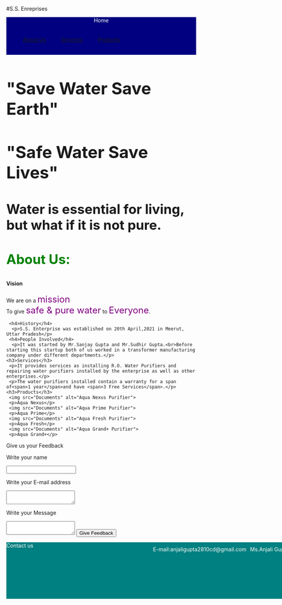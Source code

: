 #S.S. Enreprises
<!DOCTYPE html>
<html>
 <head>
  <meta charset="UTF-8">
  <title>S.S. Enterprise</title>
  
  <style>
 li {
 list-style:none;
 }   
 
   header {
  background-color:#000080;
  color:#f5fffa;
  height:100px;
  width:100px:
  }
  
   .header-list li{
   float:left;
   padding:20px 20px;
   }

  . main {
  color:#000000;
  opacity:1;
  }
  
    h1,h1 {
    text-align:centre;
    font-size:44px;
    }
    
    h2 {
    text-align:centre;
    font-size:35px;
    }
    
    h3 {
    font-size:35px;
    color:#008000;
    }
    
     .contents span {
     font-size:24px;
     }
     
     span {
     font-size:20px;
     color:#800080;
     }
     
    . contact-form {
   input-border:20px solid #7444d4;
   textarea-border:40px solid #7444d4;
   input type-border:10px solid #800080;
   input type-padding:10px;
   } 
   
   footer {
  background-color:#008080;
  color:#fffafa;
  height:150px;
  width:880px;
  }
  
  .footer-logo {
   float:left;
   font-size:30 px;
   }
   
   .footer-list li {
   padding:10px 5px;
   float:right;
   }
   </style>
 </head>
 <body>
  <header>
   <div class="header-logo">Home</div>
   <div class="header-list">
   <ul>
   <li><a href="https://anjalibtech.github.io/About-us/">About Us</a></li>
   <li><a href="https://anjalibtech.github.io/Services/">Services</a></li>
   <li><a href="https://anjalibtech.github.io/Products/">Products</a></li>
   </ul></div>
   
  </header>
  <div class="main">
   <div class="body-contents">
    <h1>"Save Water Save Earth"</h1>
    <h1>"Safe Water Save Lives"</h1>
    <h2>Water is essential for living, but what if it is not pure.</h2>
   </div>
   <div class="contents">
    <h3>About Us:</h3>
     <h4>Vision</h4>
     <p>We are on a <span>mission</span><br>To give <span>safe & pure water</span> to <span>Everyone</span>.</p>
     
     <h4>History</h4>
      <p>S.S. Enterprise was established on 20th April,2021 in Meerut, Uttar Pradesh</p>
     <h4>People Involved</h4>
      <p>It was started by Mr.Sanjay Gupta and Mr.Sudhir Gupta.<br>Before starting this startup both of us worked in a transformer manufacturing company under different departments.</p>
    <h3>Services</h3>
     <p>It provides services as installing R.O. Water Purifiers and repairing water purifiers installed by the enterprise as well as other enterprises.</p>
     <p>The water purifiers installed contain a warranty for a span of<span>1 year</span>and have <span>3 Free Services</span>.</p>
    <h3>Products</h3>
     <img src="Documents" alt="Aqua Nexus Purifier">
     <p>Aqua Nexus</p>
     <img src="Documents" alt="Aqua Prime Purifier">
     <p>Aqua Prime</p>
     <img src="Documents" alt="Aqua Fresh Purifier">
     <p>Aqua Fresh</p>
     <img src="Documents" alt="Aqua Grand+ Purifier">
     <p>Aqua Grand+</p>
   </div>
   <div class="contact-form">
    <p>Give us your Feedback</p>
    <p>Write your name</p>
    <input>
    <p>Write your E-mail address</p>
    <textarea></textarea>
    <p>Write your Message</p>
    <textarea></textarea>
    <input type="Submit" value="Give Feedback">
  </div>
  </div>
  
  <footer>
   <div class="footer-logo">Contact us</div>
   <div class="footer-list">
   <ul>
    <li>Ms.Anjali Gupta: +91xxx-000-xxxx</li>
    <li>E-mail:anjaligupta2810cd@gmail.com</li></ul>
   </div>
  </footer>
  
   </body>
   </html>
